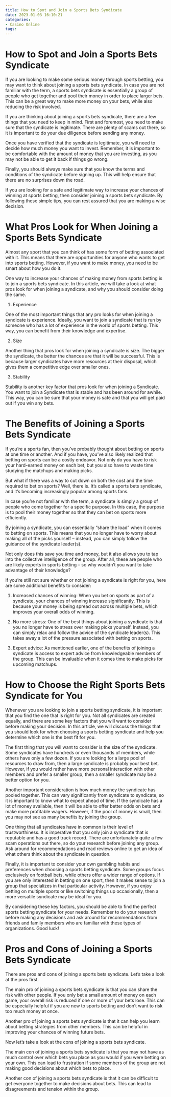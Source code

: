 ```yaml
---
title: How to Spot and Join a Sports Bets Syndicate
date: 2023-01-03 16:10:21
categories:
- Casino Online
tags:
---
```



#  How to Spot and Join a Sports Bets Syndicate

If you are looking to make some serious money through sports betting, you may want to think about joining a sports bets syndicate. In case you are not familiar with the term, a sports bets syndicate is essentially a group of people who get together and pool their money in order to place larger bets. This can be a great way to make more money on your bets, while also reducing the risk involved.

If you are thinking about joining a sports bets syndicate, there are a few things that you need to keep in mind. First and foremost, you need to make sure that the syndicate is legitimate. There are plenty of scams out there, so it is important to do your due diligence before sending any money.

Once you have verified that the syndicate is legitimate, you will need to decide how much money you want to invest. Remember, it is important to be comfortable with the amount of money that you are investing, as you may not be able to get it back if things go wrong.

Finally, you should always make sure that you know the terms and conditions of the syndicate before signing up. This will help ensure that there are no surprises down the road.

If you are looking for a safe and legitimate way to increase your chances of winning at sports betting, then consider joining a sports bets syndicate. By following these simple tips, you can rest assured that you are making a wise decision.

#  What Pros Look for When Joining a Sports Bets Syndicate

Almost any sport that you can think of has some form of betting associated with it. This means that there are opportunities for anyone who wants to get into sports betting. However, if you want to make money, you need to be smart about how you do it.

One way to increase your chances of making money from sports betting is to join a sports bets syndicate. In this article, we will take a look at what pros look for when joining a syndicate, and why you should consider doing the same.

1. Experience

One of the most important things that any pro looks for when joining a syndicate is experience. Ideally, you want to join a syndicate that is run by someone who has a lot of experience in the world of sports betting. This way, you can benefit from their knowledge and expertise.

2. Size

Another thing that pros look for when joining a syndicate is size. The bigger the syndicate, the better the chances are that it will be successful. This is because larger syndicates have more resources at their disposal, which gives them a competitive edge over smaller ones.

3. Stability

Stability is another key factor that pros look for when joining a Syndicate. You want to join a Syndicate that is stable and has been around for awhile. This way, you can be sure that your money is safe and that you will get paid out if you win any bets.

#  The Benefits of Joining a Sports Bets Syndicate

If you’re a sports fan, then you’ve probably thought about betting on sports at one time or another. And if you have, you’ve also likely realized that betting on sports can be a costly endeavor. Not only do you have to risk your hard-earned money on each bet, but you also have to waste time studying the matchups and making picks.

But what if there was a way to cut down on both the cost and the time required to bet on sports? Well, there is. It’s called a sports bets syndicate, and it’s becoming increasingly popular among sports fans.

In case you’re not familiar with the term, a syndicate is simply a group of people who come together for a specific purpose. In this case, the purpose is to pool their money together so that they can bet on sports more efficiently.

By joining a syndicate, you can essentially “share the load” when it comes to betting on sports. This means that you no longer have to worry about making all of the picks yourself – instead, you can simply follow the guidance of the syndicate leader(s).

Not only does this save you time and money, but it also allows you to tap into the collective intelligence of the group. After all, these are people who are likely experts in sports betting – so why wouldn’t you want to take advantage of their knowledge?

If you’re still not sure whether or not joining a syndicate is right for you, here are some additional benefits to consider:

1. Increased chances of winning: When you bet on sports as part of a syndicate, your chances of winning increase significantly. This is because your money is being spread out across multiple bets, which improves your overall odds of winning.

2. No more stress: One of the best things about joining a syndicate is that you no longer have to stress over making picks yourself. Instead, you can simply relax and follow the advice of the syndicate leader(s). This takes away a lot of the pressure associated with betting on sports.

3. Expert advice: As mentioned earlier, one of the benefits of joining a syndicate is access to expert advice from knowledgeable members of the group. This can be invaluable when it comes time to make picks for upcoming matchups.

#  How to Choose the Right Sports Bets Syndicate for You

Whenever you are looking to join a sports betting syndicate, it is important that you find the one that is right for you. Not all syndicates are created equally, and there are some key factors that you will want to consider before making your decision. In this article, we will discuss the things that you should look for when choosing a sports betting syndicate and help you determine which one is the best fit for you.

The first thing that you will want to consider is the size of the syndicate. Some syndicates have hundreds or even thousands of members, while others have only a few dozen. If you are looking for a large pool of resources to draw from, then a large syndicate is probably your best bet. However, if you would rather have more personal interaction with other members and prefer a smaller group, then a smaller syndicate may be a better option for you.

Another important consideration is how much money the syndicate has pooled together. This can vary significantly from syndicate to syndicate, so it is important to know what to expect ahead of time. If the syndicate has a lot of money available, then it will be able to offer better odds on bets and make more profitable wagers. However, if the pool of money is small, then you may not see as many benefits by joining the group.

One thing that all syndicates have in common is their level of trustworthiness. It is imperative that you only join a syndicate that is reputable and has a good track record. There are unfortunately quite a few scam operations out there, so do your research before joining any group. Ask around for recommendations and read reviews online to get an idea of what others think about the syndicate in question.

Finally, it is important to consider your own gambling habits and preferences when choosing a sports betting syndicate. Some groups focus exclusively on football bets, while others offer a wider range of options. If you are only interested in betting on one sport, then it makes sense to join a group that specializes in that particular activity. However, if you enjoy betting on multiple sports or like switching things up occasionally, then a more versatile syndicate may be ideal for you.

By considering these key factors, you should be able to find the perfect sports betting syndicate for your needs. Remember to do your research before making any decisions and ask around for recommendations from friends and family members who are familiar with these types of organizations. Good luck!

#  Pros and Cons of Joining a Sports Bets Syndicate

There are pros and cons of joining a sports bets syndicate. Let’s take a look at the pros first.

The main pro of joining a sports bets syndicate is that you can share the risk with other people. If you only bet a small amount of money on each game, your overall risk is reduced if one or more of your bets lose. This can be especially helpful if you are new to sports betting and don’t want to risk too much money at once.

Another pro of joining a sports bets syndicate is that it can help you learn about betting strategies from other members. This can be helpful in improving your chances of winning future bets.

Now let’s take a look at the cons of joining a sports bets syndicate.

The main con of joining a sports bets syndicate is that you may not have as much control over which bets you place as you would if you were betting on your own. This can lead to frustration if some members of the group are not making good decisions about which bets to place.

Another con of joining a sports bets syndicate is that it can be difficult to get everyone together to make decisions about bets. This can lead to disagreements and tension within the group.
